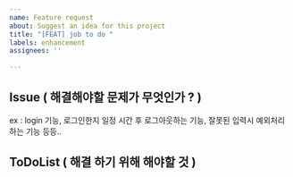 ```yaml
---
name: Feature request
about: Suggest an idea for this project
title: "[FEAT] job to do "
labels: enhancement
assignees: ''

---
```


## Issue ( 해결해야할 문제가 무엇인가 ? )
ex : login 기능, 로그인한지 일정 시간 후 로그아웃하는 기능, 잘못된 입력시 예외처리하는 기능 등등..

## ToDoList ( 해결 하기 위해 해야할 것 )

